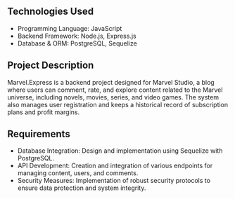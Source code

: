 ## Technologies Used
- Programming Language: JavaScript
- Backend Framework: Node.js, Express.js
- Database & ORM: PostgreSQL, Sequelize

## Project Description
Marvel.Express is a backend project designed for Marvel Studio, a blog where users can comment, rate, and explore content related to the Marvel universe, including novels, movies, series, and video games. The system also manages user registration and keeps a historical record of subscription plans and profit margins.

## Requirements
- Database Integration: Design and implementation using Sequelize with PostgreSQL.
- API Development: Creation and integration of various endpoints for managing content, users, and comments.
- Security Measures: Implementation of robust security protocols to ensure data protection and system integrity.
